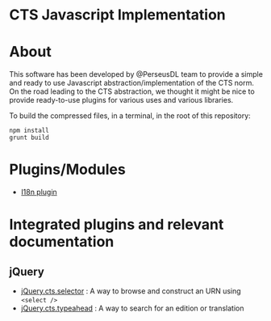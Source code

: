 CTS Javascript Implementation
===

# About
This software has been developed by @PerseusDL team to provide a simple and ready to use Javascript abstraction/implementation of the CTS norm. On the road leading to the CTS abstraction, we thought it might be nice to provide ready-to-use plugins for various uses and various libraries.

To build the compressed files, in a terminal, in the root of this repository:

```shell
npm install
grunt build
```

# Plugins/Modules

- [I18n plugin](./doc/i18n.md)

# Integrated plugins and relevant documentation

## jQuery

- [jQuery.cts.selector](./doc/jquery.cts.selector.md) : A way to browse and construct an URN using `<select />`
- [jQuery.cts.typeahead](./jquery.cts.typeahead.js.md) : A way to search for an edition or translation